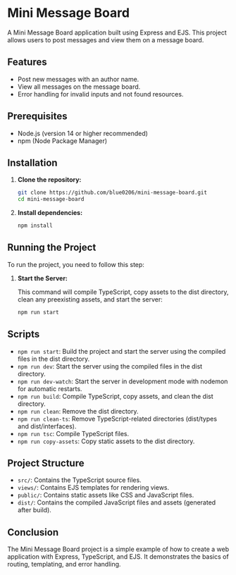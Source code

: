 # Mini Message Board

A Mini Message Board application built using Express and EJS. This project allows users to post messages and view them on a message board.

## Features

- Post new messages with an author name.
- View all messages on the message board.
- Error handling for invalid inputs and not found resources.

## Prerequisites

- Node.js (version 14 or higher recommended)
- npm (Node Package Manager)

## Installation

1. **Clone the repository:**

    ```bash
    git clone https://github.com/blue0206/mini-message-board.git
    cd mini-message-board
    ```

2. **Install dependencies:**

    ```bash
    npm install
    ```

## Running the Project

To run the project, you need to follow this step:

1. **Start the Server:**

   This command will compile TypeScript, copy assets to the dist directory, clean any preexisting assets, and start the server:

   ```bash
   npm run start
   ```

## Scripts

- `npm run start`: Build the project and start the server using the compiled files in the dist directory.
- `npm run dev`: Start the server using the compiled files in the dist directory.
- `npm run dev-watch`: Start the server in development mode with nodemon for automatic restarts.
- `npm run build`: Compile TypeScript, copy assets, and clean the dist directory.
- `npm run clean`: Remove the dist directory.
- `npm run clean-ts`: Remove TypeScript-related directories (dist/types and dist/interfaces).
- `npm run tsc`: Compile TypeScript files.
- `npm run copy-assets`: Copy static assets to the dist directory.

## Project Structure

- `src/`: Contains the TypeScript source files.
- `views/`: Contains EJS templates for rendering views.
- `public/`: Contains static assets like CSS and JavaScript files.
- `dist/`: Contains the compiled JavaScript files and assets (generated after build).

## Conclusion

The Mini Message Board project is a simple example of how to create a web application with Express, TypeScript, and EJS. It demonstrates the basics of routing, templating, and error handling. 
